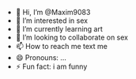 - 👋 Hi, I’m @Maxim9083
- 👀 I’m interested in sex
- 🌱 I’m currently learning art
- 💞️ I’m looking to collaborate on sex
- 📫 How to reach me text me
- 😄 Pronouns: ...
- ⚡ Fun fact: i am funny

<!---
Maxim9083/Maxim9083 is a ✨ special ✨ repository because its `README.md` (this file) appears on your GitHub profile.
You can click the Preview link to take a look at your changes.
--->
